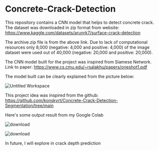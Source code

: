 # Concrete-Crack-Detection
This repository contains a CNN model that helps to detect concrete crack.
The dataset was downloaded in zip format from website: https://www.kaggle.com/datasets/arunrk7/surface-crack-detection

The archive.zip file is from the above link.
Due to lack of computational resources only 8,000 (negative: 4,000 and positive: 4,000) of the image dataset were used out of 40,000 (negative: 20,000 and positive: 20,000).

The CNN model built for the project was inspired from Siamese Network. Link to paper: https://www.cs.cmu.edu/~rsalakhu/papers/oneshot1.pdf

The model built can be clearly explained from the picture below:

![Untitled Workspace](https://github.com/Ishan-Banjara/Concrete-Crack-Detection/assets/173018533/96b7a434-839c-4581-8132-b62dc878fdfd)

This project idea was inspired from the github: https://github.com/konskyrt/Concrete-Crack-Detection-Segmentation/tree/main

Here's some output result from my Google Colab

![download](https://github.com/Ishan-Banjara/Concrete-Crack-Detection/assets/173018533/e1c6ca7f-33b8-402e-b41f-1cf03620004e)

![download](https://github.com/Ishan-Banjara/Concrete-Crack-Detection/assets/173018533/2808fd09-45dc-490e-b67e-622bc7795cb6)

In future, I will explore in crack depth prediction
